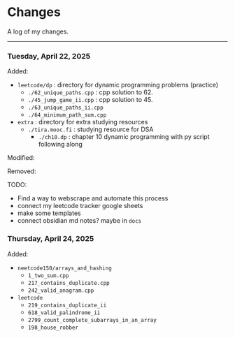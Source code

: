 # Changes

A log of my changes.

---

### Tuesday, April 22, 2025

Added:

- `leetcode/dp` : directory for dynamic programming problems (practice)
  - `./62_unique_paths.cpp` : cpp solution to 62.
  - `./45_jump_game_ii.cpp` : cpp solution to 45.
  - `./63_unique_paths_ii.cpp`
  - `./64_minimum_path_sum.cpp`
- `extra` : directory for extra studying resources
  - `./tira.mooc.fi` : studying resource for DSA
    - `./ch10.dp` : chapter 10 dynamic programming with py script following along

Modified:

Removed:

TODO:

- Find a way to webscrape and automate this process
- connect my leetcode tracker google sheets
- make some templates
- connect obsidian md notes? maybe in `docs`

### Thursday, April 24, 2025

Added:

- `neetcode150/arrays_and_hashing`
  - `1_two_sum.cpp`
  - `217_contains_duplicate.cpp`
  - `242_valid_anagram.cpp`
- `leetcode`
  - `219_contains_duplicate_ii`
  - `618_valid_palindrome_ii`
  - `2799_count_complete_subarrays_in_an_array`
  - `198_house_robber`
